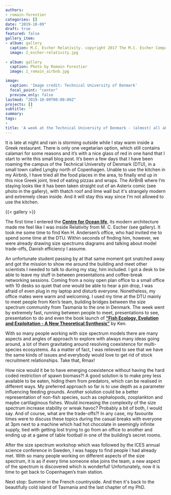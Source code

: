 ```yaml
---
authors:
- romain-forestier
categories: []
date: "2019-10-09"
draft: true
featured: false
gallery_item:
- album: gallery
  caption: M.C. Escher Relativity. copyright 2017 The M.C. Escher Company, The Netherlands
  image: 2_escher-relativity.jpg
  
- album: gallery
  caption: Photo by Romain Forestier
  image: 1_romain_airbnb.jpg

image:
  caption: 'Image credit: Technical University of Denmark'
  focal_point: "center"
  preview_only: false
lastmod: "2019-10-09T00:00:00Z"
projects: []
subtitle: ''
summary: 
tags:
- 
title: 'A week at the Technical University of Denmark - (almost) all about that size spectrum'
---
```

It is late at night and rain is storming outside while I stay warm inside a Greek restaurant. There is only one vegetarian option, which still contains calamari for some reasons and it’s with a nice glass of red in one hand that I start to write this small blog post. It’s been a few days that I have been roaming the campus of the Technical University of Denmark (DTU), in a small town called Lyngby north of Copenhagen. Unable to use the kitchen in my Airbnb, I have tried all the food places in the area, to finally end up in this nice Greek joint, tired of eating pizzas and wraps. The AirBnB where I’m staying looks like it has been taken straight out of an Asterix comic (see photo in the gallery), with thatch roof and lime wall but it's strangely modern and extremely clean inside. And it will stay this way since I’m not allowed to use the kitchen.

{{< gallery >}}


The first time I entered the **[Centre for Ocean life](http://www.oceanlifecentre.dk)**, its modern architecture made me feel like I was inside Relativity from M. C. Escher (see gallery). It took me some time to find Ken H. Andersen’s office, who had invited me to spend some time at the DTU. Within seconds of finding him, however, we were already drawing size spectrums diagrams and talking about model trade-offs, Danish efficiency I assume.


An unfortunate student passing by at that same moment got snatched away and got the mission to show me around the building and meet other scientists I needed to talk to during my stay, him included. I got a desk to be able to leave my stuff in between presentations and coffee-break networking sessions. Coming from a noisy open plan office to a small office with 10 desks so quiet that one would be able to hear a pin drop, I was afraid of even plug in my laptop and disturb everyone.
Nonetheless, my office mates were warm and welcoming. I used my time at the DTU mainly to meet people from Ken’s team, building bridges between the size spectrum community from Tasmania to the one in Denmark. The week went by extremely fast, running between people to meet, presentations to see, presentation to do and even the book launch of **[“Fish Ecology, Evolution and Exploitation - A New Theoretical Synthesis”](https://press.princeton.edu/books/hardcover/9780691176550/fish-ecology-evolution-and-exploitation)** by Ken. 


With so many people working with size spectrum models there are many aspects and angles of approach to explore with always many ideas going around, a lot of them gravitating around resolving coexistence for multi-species ecosystems. As a matter of fact, I was relieved to see that we have the same kinds of issues and everybody would love to get rid of stock recruitment relationships. Take that, Rmax! 

How nice would it be to have emerging coexistence without having the hard coded restriction of spawn biomass?! A good solution is to make prey less available to be eaten, hiding them from predators, which can be realised in different ways. My preferred approach so far is to use depth as a parameter influencing feeding grounds. Another solution could be a better representation of non-fish species, such as cephalopods, zooplankton and maybe cartilaginous fishes. Would increasing the complexity of the size spectrum increase stability or wreak havoc? Probably a bit of both, I would say. And of course, what are the trade-offs?! In any case, my favourite times were to discuss these topics during the casual breaks with everyone at 3pm next to a machine which had hot chocolate in seemingly infinite supply, tied with getting lost trying to go from an office to another and ending up at a game of table football in one of the building’s secret rooms.

After the size spectrum workshop which was followed by the ICES annual science conference in Sweden, I was happy to find people I had already met. With so many people working on different aspects of the size spectrum, it is as if every time someone else joins the team, a new aspect of the spectrum is discovered which is wonderful! Unfortunately, now it is time to get back to Copenhagen’s train station.

Next stop: Summer in the French countryside. And then it's back to the beautifully cold island of Tasmania and the last chapter of my PhD.


